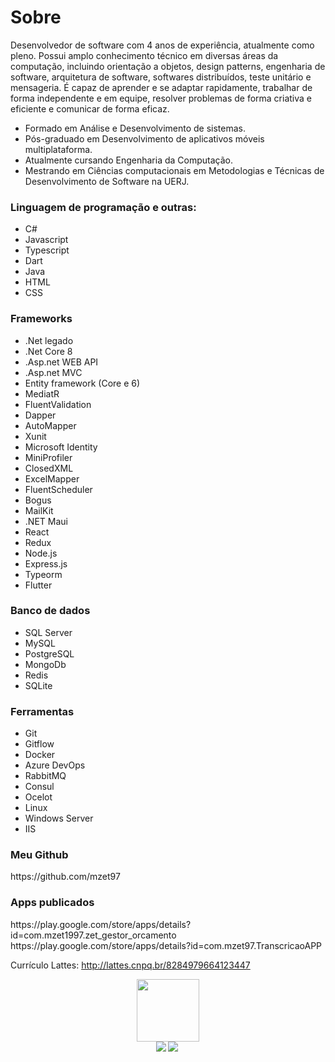 <h1>Sobre</h1>
<p>
Desenvolvedor de software com 4 anos de experiência, atualmente como pleno. Possui amplo conhecimento técnico em diversas áreas da computação, incluindo orientação a objetos, design patterns, engenharia de software, arquitetura de software, softwares distribuídos, teste unitário e mensageria. É capaz de aprender e se adaptar rapidamente, trabalhar de forma independente e em equipe, resolver problemas de forma criativa e eficiente e comunicar de forma eficaz. 
</p>

<ul>
	<li>Formado em Análise e Desenvolvimento de sistemas.</li>
	<li>Pós-graduado em Desenvolvimento de aplicativos móveis multiplataforma.</li>
	<li>Atualmente cursando Engenharia da Computação.</li>
	<li>Mestrando em Ciências computacionais em Metodologias e Técnicas de Desenvolvimento de Software na UERJ.</li>
</ul> 

<h3>Linguagem de programação e outras:</h3>
<ul>
	<li>C#</li>
	<li>Javascript</li>
	<li>Typescript</li>
	<li>Dart</li>
	<li>Java</li>
	<li>HTML</li>
	<li>CSS</li>
</ul> 

<h3>Frameworks</h3>
<ul>
	<li>.Net legado</li>
	<li>.Net Core 8</li>
	<li>.Asp.net WEB API</li>
	<li>.Asp.net MVC</li>
	<li> Entity framework (Core e 6)</li>
	<li>MediatR</li>
	<li>FluentValidation</li>
	<li>Dapper</li>
	<li>AutoMapper</li>
	<li>Xunit</li>
	<li>Microsoft Identity</li>
	<li>MiniProfiler</li>
	<li>ClosedXML</li>
	<li>ExcelMapper</li>
	<li>FluentScheduler</li>
	<li>Bogus</li>
	<li>MailKit</li>
	<li>.NET Maui</li>
	<li>React</li>
	<li>Redux</li>
	<li>Node.js</li>
	<li>Express.js</li>
	<li>Typeorm</li>
	<li>Flutter</li>
</ul> 

<h3>Banco de dados</h3>
<ul>
	<li>SQL Server</li>
	<li>MySQL</li>
	<li>PostgreSQL</li>
	<li>MongoDb</li>
	<li>Redis</li>
	<li>SQLite</li>
</ul> 

<h3>Ferramentas</h3>
<ul>
	<li>Git</li>
	<li>Gitflow</li>
	<li>Docker</li>
	<li>Azure DevOps</li>
	<li>RabbitMQ</li>
	<li>Consul</li>
	<li>Ocelot</li>
	<li>Linux</li>
	<li>Windows Server</li>
	<li>IIS</li>
</ul> 

<h3>Meu Github</h3>
https://github.com/mzet97

<h3>Apps publicados</h3>
https://play.google.com/store/apps/details?id=com.mzet1997.zet_gestor_orcamento<br/>
https://play.google.com/store/apps/details?id=com.mzet97.TranscricaoAPP

Currículo Lattes:
http://lattes.cnpq.br/8284979664123447
<div style="display: flex;flex-direction: row;justify-content:center;align-items:center">
<a href="https://www.linkedin.com/in/matheus-zeitune" title="LinkedIn">
 	<img style="height:100px;width:100px;" src="https://cdn.jsdelivr.net/gh/devicons/devicon/icons/linkedin/linkedin-original-wordmark.svg" />
	</a>
</div>

<div style="display: flex;flex-direction: row;justify-content:center;align-items:center"> 
  <a href="#"> <img align="left" src="https://github-readme-stats-sigma-five.vercel.app/api/top-langs/?username=mzet97&theme=react&line_height=40&hide=css"/> </a>
  <a href="#"> <img align="left" src="https://github-readme-stats-sigma-five.vercel.app/api?username=mzet97&show_icons=true&theme=merko"/> </a>
</div>
